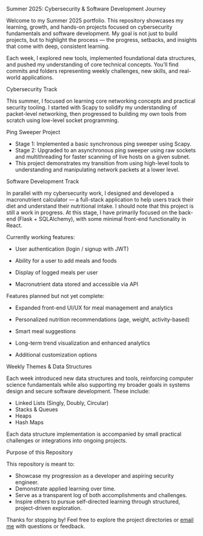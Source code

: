 Summer 2025: Cybersecurity & Software Development Journey

Welcome to my Summer 2025 portfolio. This repository showcases my learning, growth, and hands-on projects focused on cybersecurity fundamentals and software development. My goal is not just to build projects, but to highlight the process — the progress, setbacks, and insights that come with deep, consistent learning.

Each week, I explored new tools, implemented foundational data structures, and pushed my understanding of core technical concepts. You’ll find commits and folders representing weekly challenges, new skills, and real-world applications.

Cybersecurity Track

This summer, I focused on learning core networking concepts and practical security tooling. I started with Scapy to solidify my understanding of packet-level networking, then progressed to building my own tools from scratch using low-level socket programming.

Ping Sweeper Project

- Stage 1: Implemented a basic synchronous ping sweeper using Scapy.
- Stage 2: Upgraded to an asynchronous ping sweeper using raw sockets and multithreading for faster scanning of live hosts on a given subnet.
- This project demonstrates my transition from using high-level tools to understanding and manipulating network packets at a lower level.

Software Development Track

In parallel with my cybersecurity work, I designed and developed a macronutrient calculator — a full-stack application to help users track their diet and understand their nutritional intake. I should note that this project is still a work in progress. At this stage, I have primarily focused on the back-end (Flask + SQLAlchemy), with some minimal front-end functionality in React.

Currently working features:

- User authentication (login / signup with JWT)

- Ability for a user to add meals and foods

- Display of logged meals per user

- Macronutrient data stored and accessible via API

Features planned but not yet complete:

- Expanded front-end UI/UX for meal management and analytics

- Personalized nutrition recommendations (age, weight, activity-based)

- Smart meal suggestions

- Long-term trend visualization and enhanced analytics

- Additional customization options

Weekly Themes & Data Structures

Each week introduced new data structures and tools, reinforcing computer science fundamentals while also supporting my broader goals in systems design and secure software development. These include:

- Linked Lists (Singly, Doubly, Circular)
- Stacks & Queues
- Heaps
- Hash Maps

Each data structure implementation is accompanied by small practical challenges or integrations into ongoing projects.

Purpose of this Repository

This repository is meant to:

- Showcase my progression as a developer and aspiring security engineer.
- Demonstrate applied learning over time.
- Serve as a transparent log of both accomplishments and challenges.
- Inspire others to pursue self-directed learning through structured, project-driven exploration.
  
Thanks for stopping by! Feel free to explore the project directories or [email me](mailto:jsampson35@gatech.edu) with questions or feedback.
